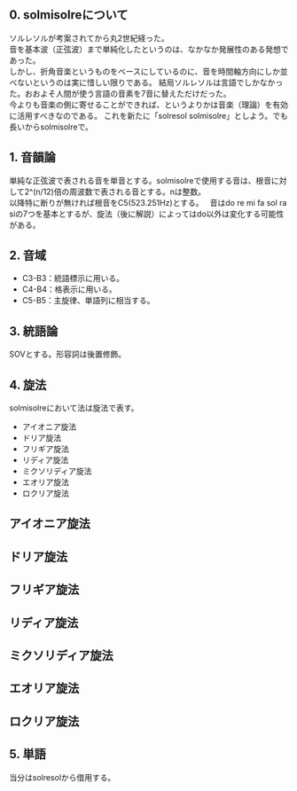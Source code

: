 ## 0. solmisolreについて  
ソルレソルが考案されてから丸2世紀経った。  
音を基本波（正弦波）まで単純化したというのは、なかなか発展性のある発想であった。  
しかし、折角音楽というものをベースにしているのに、音を時間軸方向にしか並べないというのは実に惜しい限りである。
結局ソルレソルは言語でしかなかった。おおよそ人間が使う言語の音素を7音に替えただけだった。  
今よりも音楽の側に寄せることができれば、というよりかは音楽（理論）を有効に活用すべきなのである。
これを新たに「solresol solmisolre」としよう。でも長いからsolmisolreで。  

## 1. 音韻論  
単純な正弦波で表される音を単音とする。solmisolreで使用する音は、根音に対して2^(n/12)倍の周波数で表される音とする。nは整数。  
以降特に断りが無ければ根音をC5(523.251Hz)とする。  
音はdo re mi fa sol ra siの7つを基本とするが、旋法（後に解説）によってはdo以外は変化する可能性がある。

## 2. 音域  
- C3-B3：統語標示に用いる。  
- C4-B4：格表示に用いる。  
- C5-B5：主旋律、単語列に相当する。  

## 3. 統語論  
SOVとする。形容詞は後置修飾。  

## 4. 旋法  
solmisolreにおいて法は旋法で表す。  
- アイオニア旋法
- ドリア旋法
- フリギア旋法
- リディア旋法
- ミクソリディア旋法
- エオリア旋法
- ロクリア旋法

## アイオニア旋法

## ドリア旋法

## フリギア旋法

## リディア旋法

## ミクソリディア旋法

## エオリア旋法

## ロクリア旋法


## 5. 単語  
当分はsolresolから借用する。
